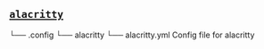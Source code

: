 ## [`alacritty`](https://github.com/alacritty/alacritty)

└── .config
    └── alacritty
        └── alacritty.yml       Config file for alacritty
